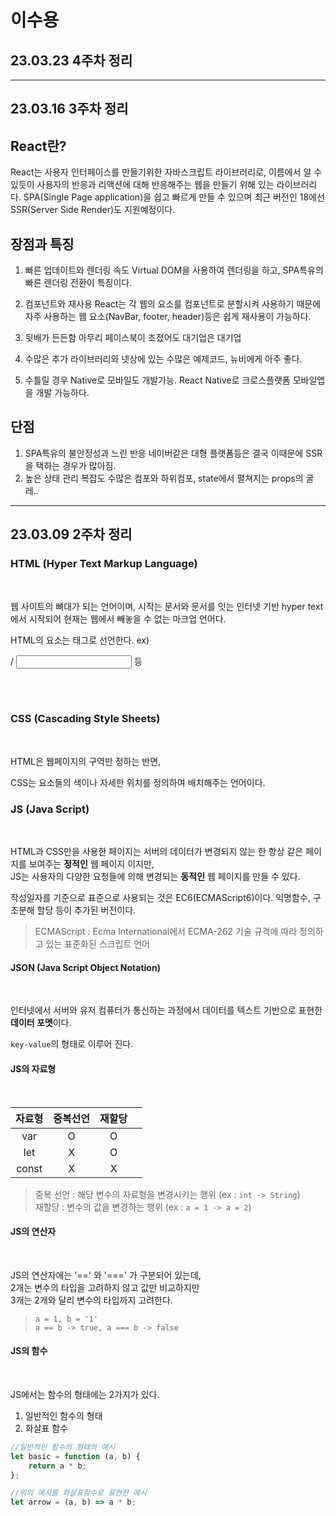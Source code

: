 # 이수용
## 23.03.23 4주차 정리


<hr/>

## 23.03.16 3주차 정리

## React란?

React는 사용자 인터페이스를 만들기위한 자바스크립트 라이브러리로, 이름에서 알 수 있듯이 사용자의 반응과 리액션에 대해 반응해주는 웹을 만들기 위해 있는 라이브러리다.
SPA(Single Page application)을 쉽고 빠르게 만들 수 있으며 최근 버전인 18에선 SSR(Server Side Render)도 지원예정이다.

## 장점과 특징
1. 빠른 업데이트와 렌더링 속도
Virtual DOM을 사용하여 렌더링을 하고, SPA특유의 빠른 렌더링 전환이 특징이다.

2. 컴포넌트와 재사용
React는 각 웹의 요소를 컴포넌트로 분할시켜 사용하기 때문에 자주 사용하는 웹 요소(NavBar, footer, header)등은 쉽게 재사용이 가능하다.

3. 뒷배가 든든함
아무리 페이스북이 조졌어도 대기업은 대기업

4. 수많은 추가 라이브러리와 넷상에 있는 수많은 예제코드, 뉴비에게 아주 좋다.

5. 수틀릴 경우 Native로 모바일도 개발가능.
React Native로 크로스플랫폼 모바일앱을 개발 가능하다.

## 단점
1. SPA특유의 불안정성과 느린 반응
네이버같은 대형 플랫폼등은 결국 이때문에 SSR을 택하는 경우가 많아짐.
2. 높은 상태 관리 복잡도
수많은 컴포와 하위컴포, state에서 펼쳐지는 props의 굴레..


<hr/>

## 23.03.09 2주차 정리

### HTML (Hyper Text Markup Language)
<br/>

웹 사이트의 뼈대가 되는 언어이며, 시작는 문서와 문서를 잇는 인터넷 기반 hyper text에서 시작되어 현재는 웹에서 빼놓을 수 없는 마크업 언어다. <br/>

HTML의 요소는 태그로 선언한다. ex) <div> / <input> 등 <br/><br/>

<br/>

### CSS (Cascading Style Sheets)
<br/>

HTML은 웹페이지의 구역만 정하는 반면, <br/>

CSS는 요소들의 색이나 자세한 위치를 정의하여 배치해주는 언어이다. <br/>

### JS (Java Script)
<br/>

HTML과 CSS만을 사용한 페이지는 서버의 데이터가 변경되지 않는 한 항상 같은 페이지를 보여주는 **정적인** 웹 페이지 이지만, <br/>
JS는 사용자의 다양한 요청들에 의해 변경되는 **동적인** 웹 페이지를 만들 수 있다.

작성일자를 기준으로 표준으로 사용되는 것은 EC6(ECMAScript6)이다. 익명함수, 구조분해 할당 등이 추가된 버전이다.<br/>

> ECMAScript : Ecma International에서 ECMA-262 기술 규격에 따라 정의하고 있는 표준화된 스크립트 언어 <br/>

#### JSON (Java Script Object Notation)
<br/>

인터넷에서 서버와 유저 컴퓨터가 통신하는 과정에서 데이터를 텍스트 기반으로 표현한 **데이터 포멧**이다. <br/>

`key-value`의 형태로 이루어 진다. <br/>

#### JS의 자료형
<br/>

|자료형|중복선언|재할당| <br/>
|:-:|:-:|:-:|:-:|
|var|O|O|
|let|X|O|
|const|X|X| <br/>

> 중복 선언 : 해당 변수의 자료형을 변경시키는 행위 (ex : `int -> String`)<br/>
재할당 : 변수의 값을 변경하는 행위 (ex : `a = 1 -> a = 2`) <br/>

#### JS의 연산자
<br/>

JS의 연산자에는 '==' 와 '===' 가 구분되어 있는데, <br/>
2개는 변수의 타입을 고려하지 않고 값만 비교하지만 <br/>
3개는 2개와 달리 변수의 타입까지 고려한다. <br/>

>`a = 1, b = '1'` <br/>
`a == b -> true, a === b -> false`

#### JS의 함수
<br/>

JS에서는 함수의 형태에는 2가지가 있다. <br/>

1. 일반적인 함수의 형태 <br/>
2. 화살표 함수 <br/>

``` JavaScript
//일반적인 함수의 형태의 예시
let basic = function (a, b) {
    return a * b;
};

//위의 예시를 화살표함수로 표현한 예시
let arrow = (a, b) => a * b;
```
